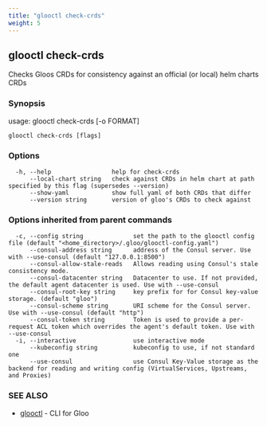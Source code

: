 ```yaml
---
title: "glooctl check-crds"
weight: 5
---
```

## glooctl check-crds

Checks Gloos CRDs for consistency against an official (or local) helm charts CRDs

### Synopsis

usage: glooctl check-crds [-o FORMAT]

```
glooctl check-crds [flags]
```

### Options

```
  -h, --help                 help for check-crds
      --local-chart string   check against CRDs in helm chart at path specified by this flag (supersedes --version)
      --show-yaml            show full yaml of both CRDs that differ
      --version string       version of gloo's CRDs to check against
```

### Options inherited from parent commands

```
  -c, --config string              set the path to the glooctl config file (default "<home_directory>/.gloo/glooctl-config.yaml")
      --consul-address string      address of the Consul server. Use with --use-consul (default "127.0.0.1:8500")
      --consul-allow-stale-reads   Allows reading using Consul's stale consistency mode.
      --consul-datacenter string   Datacenter to use. If not provided, the default agent datacenter is used. Use with --use-consul
      --consul-root-key string     key prefix for for Consul key-value storage. (default "gloo")
      --consul-scheme string       URI scheme for the Consul server. Use with --use-consul (default "http")
      --consul-token string        Token is used to provide a per-request ACL token which overrides the agent's default token. Use with --use-consul
  -i, --interactive                use interactive mode
      --kubeconfig string          kubeconfig to use, if not standard one
      --use-consul                 use Consul Key-Value storage as the backend for reading and writing config (VirtualServices, Upstreams, and Proxies)
```

### SEE ALSO

* [glooctl](../glooctl)	 - CLI for Gloo

